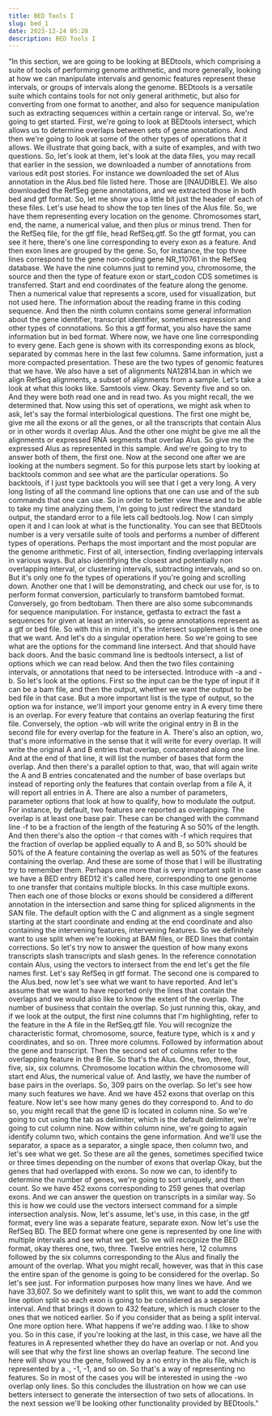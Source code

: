 ```yaml
---
title: BED Tools I
slug: bed_1
date: 2023-12-24 05:20
description: BED Tools I
---
```

"In this section,
we are going to be looking at BEDtools, which comprising a suite of tools of
performing genome arithmetic, and more generally, looking at how we can
manipulate intervals and genomic features represent these intervals, or
groups of intervals along the genome. BEDtools is a versatile suite
which contains tools for not only general arithmetic, but
also for converting from one format to another, and also for
sequence manipulation such as extracting sequences within
a certain range or interval. So, we're going to get started. First, we're going to look
at BEDtools intersect, which allows us to determine overlaps
between sets of gene annotations. And then we're going to
look at some of the other types of operations that it allows. We illustrate that going back, with a
suite of examples, and with two questions. So, let's look at them,
let's look at the data files, you may recall that earlier in
the session, we downloaded a number of annotations from various
edit post stories. For instance we downloaded
the set of Alus annotation in the Alus.bed file listed here. Those are [INAUDIBLE]. We also downloaded
the RefSeg gene annotations, and we extracted those in both bed and
gtf format. So, let me show you a little bit just
the header of each of these files. Let's use head to show the top
ten lines of the Alus file. So, we have them representing
every location on the genome. Chromosomes start, end, the name, a numerical value, and
then plus or minus trend. Then for the RefSeq file, for
the gtf file, head RefSeq.gtf. So the gtf format, you can see it here, there's one line
corresponding to every exon as a feature. And then exon lines
are grouped by the gene. So, for instance,
the top three lines correspond to the gene non-coding gene
NR_110761 in the RefSeq database. We have the nine columns just to
remind you, chromosome, the source and then the type of feature exon or
start_codon CDS sometimes is transferred. Start and end coordinates of
the feature along the genome. Then a numerical value that represents
a score, used for visualization, but not used here. The information about the reading
frame in this coding sequence. And then the ninth column contains some
general information about the gene identifier, transcript identifier,
sometimes expression and other types of connotations. So this a gtf format, you also have
the same information but in bed format. Where now, we have one line
corresponding to every gene. Each gene is shown with its
corresponding exons as block, separated by commas here
in the last few columns. Same information,
just a more compacted presentation. These are the two types of
genomic features that we have. We also have a set of
alignments NA12814.ban in which we align RefSeq alignments, a subset of alignments from a sample. Let's take a look at what this looks like. Samtools view. Okay. Seventy five and so on. And they were both read one and
in read two. As you might recall,
the we determined that. Now using this set of operations, we might ask when to ask, let's say
the formal interbiological questions. The first one might be,
give me all the exons or all the genes, or all the transcripts that contain Alus or
in other words it overlap Alus. And the other one might be
give me all the alignments or expressed RNA segments that overlap Alus. So give me the expressed Alus
as represented in this sample. And we're going to try to answer
both of them, the first one. Now at the second one after we
are looking at the numbers segment. So for this purpose lets start by
looking at backtools common and see what are the particular operations. So backtools, if I just type backtools
you will see that I get a very long. A very long listing of all the command
line options that one can use and of the sub commands that one can use. So in order to better view these and
to be able to take my time analyzing them, I'm going to just redirect
the standard output, the standard error to a file
lets call bedtools.log. Now I can simply open it and
I can look at what is the functionality. You can see that BEDtools number is
a very versatile suite of tools and performs a number of different
types of operations. Perhaps the most important and the most
popular are the genome arithmetic. First of all, intersection, finding
overlapping intervals in various ways. But also identifying the closest and
potentially non overlapping interval, or clustering intervals,
subtracting intervals, and so on. But it's only one fo the types of
operations if you're going and scrolling down. Another one that I will be demonstrating,
and check our use for, is to perform format conversion,
particularly to transform bamtobed format. Conversely, go from bedtobam. Then there are also some subcommands for
sequence manipulation. For instance, getfasta to extract
the fast a sequences for given at least an intervals, so gene annotations
represent as a gtf or bed file. So with this in mind, it's the intersect
supplement is the one that we want. And let's do a singular operation here. So we're going to see what are the options
for the command line intersect. And that should have back doors. And the basic command line
is bedtools intersect, a list of options which we can read below. And then the two files
containing intervals, or annotations that need to be intersected. Introduce with -a and -b. So let's look at the options. First so the input can be the type
of input if it can be a bam file, and then the output, whether we want
the output to be bed file in that case. But a more important list is the type
of output, so the option wa for instance, we'll import your genome entry
in A every time there is an overlap. For every feature that contains
an overlap featuring the first file. Conversely, the option -wb will write the
original entry in B in the second file for every overlap for the feature in A. There's also an option, wo, that's more informative in the sense
that it will write for every overlap. It will write the original A and B entries
that overlap, concatenated along one line. And at the end of that line, it will list
the number of bases that form the overlap. And then there's a parallel option to
that, wao, that will again write the A and B entries concatenated and
the number of base overlaps but instead of reporting only the features
that contain overlap from a file A, it will report all entries in A. There are also a number of parameters, parameter options that look at how to
qualify, how to modulate the output. For instance, by default,
two features are reported as overlapping. The overlap is at least one base pair. These can be changed with
the command line -f to be a fraction of the length of the featuring A so
50% of the length. And then there's also
the option -r that comes with -f which requires that
the fraction of overlap be applied equally to A and B, so
50% should be 50% of the A feature containing the overlap as well as 50%
of the features containing the overlap. And these are some of those that I will
be illustrating try to remember them. Perhaps one more that
is very important split in case we have a BED entry
BED12 it's called here, corresponding to one genome to one
transfer that contains multiple blocks. In this case multiple exons. Then each one of those blocks or exons should be considered a different
annotation in the intersection and same thing for
spliced alignments in the SAN file. The default option with the C and
alignment as a single segment starting at the start coordinate and
ending at the end coordinate and also containing the intervening features,
intervening features. So we definitely want to use split
when we're looking at BAM files, or BED lines that contain corrections. So let's try now to answer
the question of how many exons transcripts slash
transcripts and slash genes. In the reference connotation contain Alus,
using the vectors to intersect from the end let's
get the file names first. Let's say RefSeq in gtf format. The second one is
compared to the Alus.bed, now let's see what we
want to have reported. And let's assume that we want to have
reported only the lines that contain the overlaps and we would also like
to know the extent of the overlap. The number of business
that contain the overlap. So just running this, okay, and if we look at the output, the first
nine columns that I'm highlighting, refer to the feature in the A file
in the RefSeq.gtf file. You will recognize the characteristic
format, chromosome, source, feature type, which is x and y coordinates, and so on. Three more columns. Followed by information about the gene and
transcript. Then the second set of columns refer to
the overlapping feature in the B file. So that's the Alus. One, two, three, four,
five, six, six columns. Chromosome location within
the chromosome will start end Alus, the numerical value of. And lastly, we have the number
of base pairs in the overlaps. So, 309 pairs on the overlap. So let's see how many
such features we have. And we have 452 exons that
overlap on this feature. Now let's see how many genes
do they correspond to. And to do so, you might recall that
the gene ID is located in column nine. So we're going to cut using
the tab as delimiter, which is the default delimiter,
we're going to cut column nine. Now within column nine,
we're going to again identify column two, which contains the gene information. And we'll use the separator,
a space as a separator, a single space, then column two,
and let's see what we get. So these are all the genes,
sometimes specified twice or three times depending on the number
of exons that overlap Okay, but the genes that had overlapped with exons. So now we can, to identify to
determine the number of genes, we're going to sort uniquely,
and then count. So we have 452 exons corresponding
to 259 genes that overlap exons. And we can answer the question
on transcripts in a similar way. So this is how we could use
the vectors intersect command for a simple intersection analysis. Now, let's assume,
let's use, in this case, in the gtf format, every line was
a separate feature, separate exon. Now let's use the RefSeq BD. The BED format where one gene
is represented by one line with multiple intervals and see what we get. So we will recognize the BED format,
okay theres one, two, three. Twelve entries here,
12 columns followed by the six columns corresponding to the Alus and
finally the amount of the overlap. What you might recall, however, was that
in this case the entire span of the genome is going to be considered for the overlap. So let's see just. For information purposes
how many lines we have. And we have 33,607. So we definitely want to split this, we want to add the common
line option split so each exon is going to be
considered as a separate interval. And that brings it down to 432 feature, which is much closer to the ones
that we noticed earlier. So if you consider that as
being a split interval. One more option here. What happens if we're adding wao. I like to show you. So in this case, if you're looking
at the last, in this case, we have all the features in A represented
whether they do have an overlap or not. And you will see that why the first
line shows an overlap feature. The second line here
will show you the gene, followed by a no entry in the alu file, which is represented by a .,
-1, -1, and so on. So that's a way of
representing no features. So in most of the cases you
will be interested in using the -wo overlap only lines. So this concludes the illustration on
how we can use betters intersect to generate the intersection
of two sets of allocations. In the next session we'll be looking
other functionality provided by BEDtools."

